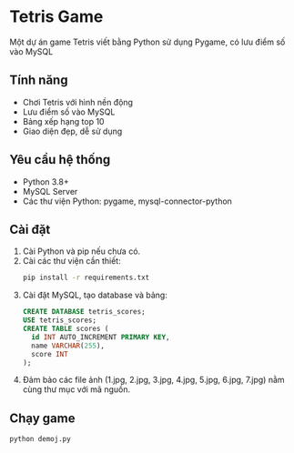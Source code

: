 # Tetris Game

Một dự án game Tetris viết bằng Python sử dụng Pygame, có lưu điểm số vào MySQL

## Tính năng
- Chơi Tetris với hình nền động
- Lưu điểm số vào MySQL
- Bảng xếp hạng top 10
- Giao diện đẹp, dễ sử dụng

## Yêu cầu hệ thống
- Python 3.8+
- MySQL Server
- Các thư viện Python: pygame, mysql-connector-python

## Cài đặt
1. Cài Python và pip nếu chưa có.
2. Cài các thư viện cần thiết:
   ```bash
   pip install -r requirements.txt
   ```
3. Cài đặt MySQL, tạo database và bảng:
   ```sql
   CREATE DATABASE tetris_scores;
   USE tetris_scores;
   CREATE TABLE scores (
     id INT AUTO_INCREMENT PRIMARY KEY,
     name VARCHAR(255),
     score INT
   );
   ```
4. Đảm bảo các file ảnh (1.jpg, 2.jpg, 3.jpg, 4.jpg, 5.jpg, 6.jpg, 7.jpg) nằm cùng thư mục với mã nguồn.

## Chạy game
```bash
python demoj.py
```